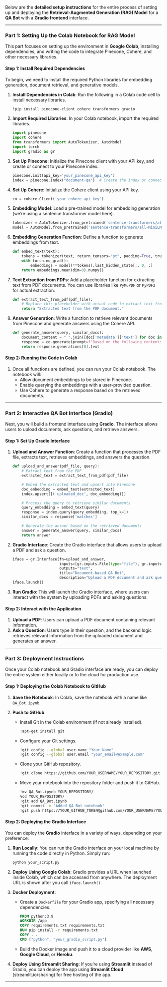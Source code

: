 Below are the **detailed setup instructions** for the entire process of setting up and deploying the **Retrieval-Augmented Generation (RAG) Model** for a **QA Bot** with a **Gradio frontend** interface.

---

### Part 1: Setting Up the Colab Notebook for RAG Model

This part focuses on setting up the environment in **Google Colab**, installing dependencies, and writing the code to integrate Pinecone, Cohere, and other necessary libraries.

#### Step 1: Install Required Dependencies

To begin, we need to install the required Python libraries for embedding generation, document retrieval, and generative models.

1. **Install Dependencies in Colab**:
   Run the following in a Colab code cell to install necessary libraries.
   
   ```bash
   !pip install pinecone-client cohere transformers gradio
   ```

2. **Import Required Libraries**:
   In your Colab notebook, import the required libraries.
   
   ```python
   import pinecone
   import cohere
   from transformers import AutoTokenizer, AutoModel
   import torch
   import gradio as gr
   ```

3. **Set Up Pinecone**:
   Initialize the Pinecone client with your API key, and create or connect to your Pinecone index.
   
   ```python
   pinecone.init(api_key='your_pinecone_api_key')
   index = pinecone.Index("document-qa")  # Create the index or connect to an existing one
   ```

4. **Set Up Cohere**:
   Initialize the Cohere client using your API key.
   
   ```python
   co = cohere.Client('your_cohere_api_key')
   ```

5. **Embedding Model**:
   Load a pre-trained model for embedding generation (we’re using a sentence transformer model here).
   
   ```python
   tokenizer = AutoTokenizer.from_pretrained('sentence-transformers/all-MiniLM-L6-v2')
   model = AutoModel.from_pretrained('sentence-transformers/all-MiniLM-L6-v2')
   ```

6. **Embedding Generation Function**:
   Define a function to generate embeddings from text.
   
   ```python
   def embed_text(text):
       tokens = tokenizer(text, return_tensors="pt", padding=True, truncation=True)
       with torch.no_grad():
           embeddings = model(**tokens).last_hidden_state[:, 0, :]
       return embeddings.mean(dim=0).numpy()
   ```

7. **Text Extraction from PDFs**:
   Add a placeholder function for extracting text from PDF documents. You can use libraries like `PyMuPDF` or `PyPDF2` for actual extraction.
   
   ```python
   def extract_text_from_pdf(pdf_file):
       # Replace this placeholder with actual code to extract text from the PDF
       return "Extracted text from the PDF document."
   ```

8. **Answer Generation**:
   Write a function to retrieve relevant documents from Pinecone and generate answers using the Cohere API.
   
   ```python
   def generate_answer(query, similar_docs):
       document_content = " ".join([doc['metadata']['text'] for doc in similar_docs])
       response = co.generate(prompt=f"Based on the following content: {document_content}, answer the question: {query}")
       return response.generations[0].text
   ```

#### Step 2: Running the Code in Colab

1. Once all functions are defined, you can run your Colab notebook. The notebook will:
   - Allow document embeddings to be stored in Pinecone.
   - Enable querying the embeddings with a user-provided question.
   - Use Cohere to generate a response based on the retrieved documents.

---

### Part 2: Interactive QA Bot Interface (Gradio)

Next, you will build a frontend interface using **Gradio**. The interface allows users to upload documents, ask questions, and retrieve answers.

#### Step 1: Set Up Gradio Interface

1. **Upload and Answer Function**:
   Create a function that processes the PDF file, extracts text, retrieves embeddings, and answers the question.
   
   ```python
   def upload_and_answer(pdf_file, query):
       # Extract text from the PDF
       extracted_text = extract_text_from_pdf(pdf_file)
   
       # Embed the extracted text and upsert into Pinecone
       doc_embedding = embed_text(extracted_text)
       index.upsert([('uploaded_doc', doc_embedding)])
   
       # Process the query to retrieve similar documents
       query_embedding = embed_text(query)
       response = index.query(query_embedding, top_k=1)
       similar_docs = response['matches']
   
       # Generate the answer based on the retrieved documents
       answer = generate_answer(query, similar_docs)
       return answer
   ```

2. **Gradio Interface**:
   Create the Gradio interface that allows users to upload a PDF and ask a question.

   ```python
   iface = gr.Interface(fn=upload_and_answer, 
                        inputs=[gr.inputs.File(type="file"), gr.inputs.Textbox(label="Ask a question")], 
                        outputs="text", 
                        title="Document-based QA Bot",
                        description="Upload a PDF document and ask questions based on its content.")
   iface.launch()
   ```

3. **Run Gradio**:
   This will launch the Gradio interface, where users can interact with the system by uploading PDFs and asking questions.

#### Step 2: Interact with the Application

1. **Upload a PDF**: Users can upload a PDF document containing relevant information.
2. **Ask a Question**: Users type in their question, and the backend logic retrieves relevant information from the uploaded document and generates an answer.

---

### Part 3: Deployment Instructions

Once your Colab notebook and Gradio interface are ready, you can deploy the entire system either locally or to the cloud for production use.

#### Step 1: Deploying the Colab Notebook to GitHub

1. **Save the Notebook**: In Colab, save the notebook with a name like `QA_Bot.ipynb`.
   
2. **Push to GitHub**:
   - Install Git in the Colab environment (if not already installed).
   
     ```bash
     !apt-get install git
     ```

   - Configure your Git settings.
   
     ```bash
     !git config --global user.name "Your Name"
     !git config --global user.email "your_email@example.com"
     ```

   - Clone your GitHub repository.
   
     ```bash
     !git clone https://github.com/YOUR_USERNAME/YOUR_REPOSITORY.git
     ```
   
   - Move your notebook into the repository folder and push it to GitHub.
   
     ```bash
     !mv QA_Bot.ipynb YOUR_REPOSITORY/
     %cd YOUR_REPOSITORY/
     !git add QA_Bot.ipynb
     !git commit -m "Added QA Bot notebook"
     !git push https://YOUR_GITHUB_TOKEN@github.com/YOUR_USERNAME/YOUR_REPOSITORY.git
     ```

#### Step 2: Deploying the Gradio Interface

You can deploy the **Gradio** interface in a variety of ways, depending on your preference:

1. **Run Locally**: You can run the Gradio interface on your local machine by running the code directly in Python. Simply run:
   
   ```bash
   python your_script.py
   ```

2. **Deploy Using Google Colab**: Gradio provides a URL when launched inside Colab, which can be accessed from anywhere. The deployment URL is shown after you call `iface.launch()`.

3. **Docker Deployment**:
   - Create a `Dockerfile` for your Gradio app, specifying all necessary dependencies.
   
     ```Dockerfile
     FROM python:3.9
     WORKDIR /app
     COPY requirements.txt requirements.txt
     RUN pip install -r requirements.txt
     COPY . .
     CMD ["python", "your_gradio_script.py"]
     ```
   
   - Build the Docker image and push it to a cloud provider like **AWS**, **Google Cloud**, or **Heroku**.

4. **Deploy Using Streamlit Sharing**: If you’re using **Streamlit** instead of Gradio, you can deploy the app using **Streamlit Cloud** (streamlit.io/sharing) for free hosting of the app.

---


